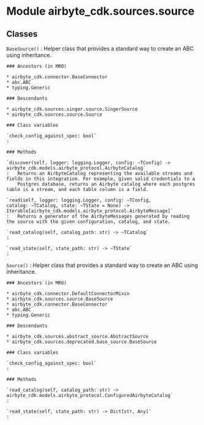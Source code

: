 Module airbyte_cdk.sources.source
=================================

Classes
-------

`BaseSource()`
:   Helper class that provides a standard way to create an ABC using
    inheritance.

    ### Ancestors (in MRO)

    * airbyte_cdk.connector.BaseConnector
    * abc.ABC
    * typing.Generic

    ### Descendants

    * airbyte_cdk.sources.singer.source.SingerSource
    * airbyte_cdk.sources.source.Source

    ### Class variables

    `check_config_against_spec: bool`
    :

    ### Methods

    `discover(self, logger: logging.Logger, config: ~TConfig) ‑> airbyte_cdk.models.airbyte_protocol.AirbyteCatalog`
    :   Returns an AirbyteCatalog representing the available streams and fields in this integration. For example, given valid credentials to a
        Postgres database, returns an Airbyte catalog where each postgres table is a stream, and each table column is a field.

    `read(self, logger: logging.Logger, config: ~TConfig, catalog: ~TCatalog, state: ~TState = None) ‑> Iterable[airbyte_cdk.models.airbyte_protocol.AirbyteMessage]`
    :   Returns a generator of the AirbyteMessages generated by reading the source with the given configuration, catalog, and state.

    `read_catalog(self, catalog_path: str) ‑> ~TCatalog`
    :

    `read_state(self, state_path: str) ‑> ~TState`
    :

`Source()`
:   Helper class that provides a standard way to create an ABC using
    inheritance.

    ### Ancestors (in MRO)

    * airbyte_cdk.connector.DefaultConnectorMixin
    * airbyte_cdk.sources.source.BaseSource
    * airbyte_cdk.connector.BaseConnector
    * abc.ABC
    * typing.Generic

    ### Descendants

    * airbyte_cdk.sources.abstract_source.AbstractSource
    * airbyte_cdk.sources.deprecated.base_source.BaseSource

    ### Class variables

    `check_config_against_spec: bool`
    :

    ### Methods

    `read_catalog(self, catalog_path: str) ‑> airbyte_cdk.models.airbyte_protocol.ConfiguredAirbyteCatalog`
    :

    `read_state(self, state_path: str) ‑> Dict[str, Any]`
    :